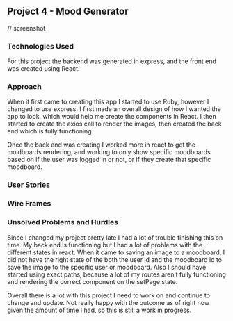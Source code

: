 ## Project 4 - Mood Generator

// screenshot

### Technologies Used
For this project the backend was generated in express, and the front end was created using React.

### Approach

When it first came to creating this app I started to use Ruby, however I changed to use express. I first made an overall design of how I wanted the app to look, which would help me create the components in React. I then started to create the axios call to render the images, then created the back end which is fully functioning.

Once the back end was creating I worked more in react to get the moldboards rendering, and working to only show specific moodboards based on if the user was logged in or not, or if they create that specific moodboard.

### User Stories

### Wire Frames

### Unsolved Problems and Hurdles
Since I changed my project pretty late I had a lot of trouble finishing this on time. My back end is functioning but I had a lot of problems with the different states in react. When it came to saving an image to a moodboard, I did not have the right state of the both the user id and the moodboard id to save the image to the specific user or moodboard. Also I should have started using exact paths, because a lot of my routes aren’t fully functioning and rendering the correct component on the setPage state.

Overall there is a lot with this project I need to work on and continue to change and update. Not really happy with the outcome as of right now given the amount of time I had, so this is still a work in progress.
